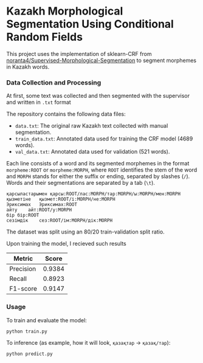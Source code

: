 # Kazakh Morphological Segmentation Using Conditional Random Fields

This project uses the implementation of sklearn-CRF from [noranta4/Supervised-Morphological-Segmentation](https://github.com/noranta4/Supervised-Morphological-Segmentation) to segment morphemes in Kazakh words.

### Data Collection and Processing

At first, some text was collected and then segmented with the supervisor and written in `.txt` format

The repository contains the following data files:

- `data.txt`: The original raw Kazakh text collected with manual segmentation.  
- `train_data.txt`: Annotated data used for training the CRF model (4689 words).  
- `val_data.txt`: Annotated data used for validation (521 words).

Each line consists of a word and its segmented morphemes in the format `morpheme:ROOT` or `morpheme:MORPH`, where `ROOT` identifies the stem of the word and `MORPH` stands for either the suffix or ending, separated by slashes (`/`). Words and their segmentations are separated by a tab (`\t`).

```
қарсыластарымен	қарсы:ROOT/лас:MORPH/тар:MORPH/ы:MORPH/мен:MORPH
қызметіне	қызмет:ROOT/і:MORPH/не:MORPH
Эриксимах	Эриксимах:ROOT
айту	айт:ROOT/у:MORPH
бір	бір:ROOT
сезімдік	сез:ROOT/ім:MORPH/дік:MORPH
```

The dataset was split using an 80/20 train-validation split ratio.

Upon training the model, I recieved such results

| Metric    | Score  |
| --------- | ------ |
| Precision | 0.9384 |
| Recall    | 0.8923 |
| F1-score  | 0.9147 |


### Usage

To train and evaluate the model:

```bash
python train.py 
```

To inference (as example, how it will look, `қазақтар` -> `қазақ/тар`):

```bash
python predict.py
```

